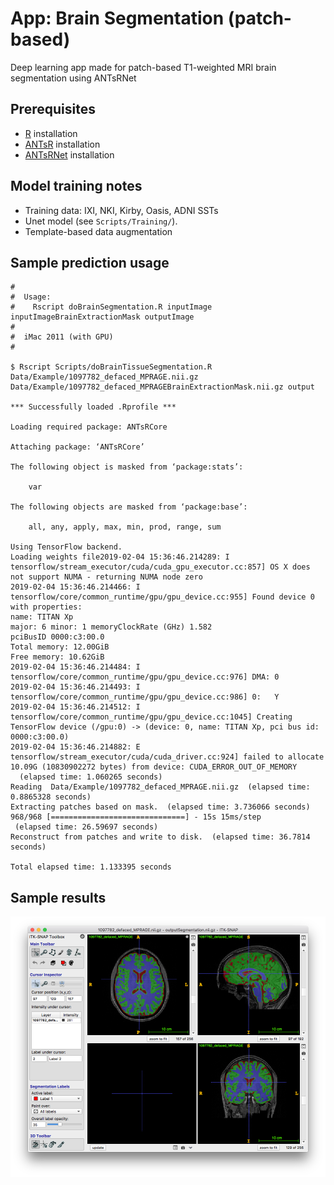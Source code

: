 # App:  Brain Segmentation (patch-based)

Deep learning app made for patch-based T1-weighted MRI brain segmentation using ANTsRNet

## Prerequisites

* [R](https://www.r-project.org) installation
* [ANTsR](https://github.com/ANTsX/ANTsR) installation
* [ANTsRNet](https://github.com/ANTsX/ANTsRNet) installation

## Model training notes

* Training data: IXI, NKI, Kirby, Oasis, ADNI SSTs
* Unet model (see ``Scripts/Training/``).
* Template-based data augmentation

## Sample prediction usage

```
#
#  Usage:
#    Rscript doBrainSegmentation.R inputImage inputImageBrainExtractionMask outputImage
#
#  iMac 2011 (with GPU)
#

$ Rscript Scripts/doBrainTissueSegmentation.R Data/Example/1097782_defaced_MPRAGE.nii.gz Data/Example/1097782_defaced_MPRAGEBrainExtractionMask.nii.gz output

*** Successfully loaded .Rprofile ***

Loading required package: ANTsRCore

Attaching package: ‘ANTsRCore’

The following object is masked from ‘package:stats’:

    var

The following objects are masked from ‘package:base’:

    all, any, apply, max, min, prod, range, sum

Using TensorFlow backend.
Loading weights file2019-02-04 15:36:46.214289: I tensorflow/stream_executor/cuda/cuda_gpu_executor.cc:857] OS X does not support NUMA - returning NUMA node zero
2019-02-04 15:36:46.214466: I tensorflow/core/common_runtime/gpu/gpu_device.cc:955] Found device 0 with properties: 
name: TITAN Xp
major: 6 minor: 1 memoryClockRate (GHz) 1.582
pciBusID 0000:c3:00.0
Total memory: 12.00GiB
Free memory: 10.62GiB
2019-02-04 15:36:46.214484: I tensorflow/core/common_runtime/gpu/gpu_device.cc:976] DMA: 0 
2019-02-04 15:36:46.214493: I tensorflow/core/common_runtime/gpu/gpu_device.cc:986] 0:   Y 
2019-02-04 15:36:46.214512: I tensorflow/core/common_runtime/gpu/gpu_device.cc:1045] Creating TensorFlow device (/gpu:0) -> (device: 0, name: TITAN Xp, pci bus id: 0000:c3:00.0)
2019-02-04 15:36:46.214882: E tensorflow/stream_executor/cuda/cuda_driver.cc:924] failed to allocate 10.09G (10830902272 bytes) from device: CUDA_ERROR_OUT_OF_MEMORY
  (elapsed time: 1.060265 seconds)
Reading  Data/Example/1097782_defaced_MPRAGE.nii.gz  (elapsed time: 0.8865328 seconds)
Extracting patches based on mask.  (elapsed time: 3.736066 seconds)
968/968 [==============================] - 15s 15ms/step
 (elapsed time: 26.59697 seconds)
Reconstruct from patches and write to disk.  (elapsed time: 36.7814 seconds)

Total elapsed time: 1.133395 seconds

```

## Sample results

![Brain extraction results](Documentation/Images/resultsBrainSegmentation.png)
